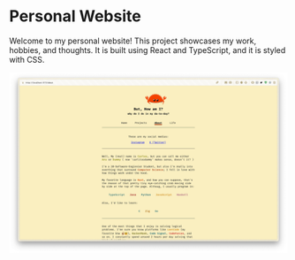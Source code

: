 # Personal Website

Welcome to my personal website! This project showcases my work, hobbies, and thoughts. It is built using React and TypeScript, and it is styled with CSS.

![Personal Website](public/website.png)

